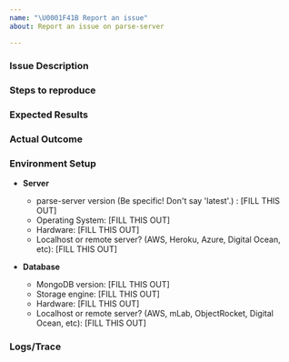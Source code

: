 ```yaml
---
name: "\U0001F41B Report an issue"
about: Report an issue on parse-server

---
```


<!--- 

**We use GitHub Issues for reporting bugs with parse-server.**

If you have a *question*, you should join the [Parse Community's Discourse forum](https://community.parseplatform.org/c/parse-server).

If you have a vulnerability disclosure, please follow our policy available here https://github.com/parse-community/parse-server/blob/master/SECURITY.md

You may also search through existing issues before opening a new one: https://github.com/parse-community/parse-server/issues?utf8=%E2%9C%93&q=is%3Aissue 

--- Please use this template. If you don't use this template, your issue may be closed without comment. ---
--->
### Issue Description

<!--- Describe your issue in as much detail as possible. -->

### Steps to reproduce

<!--- Please include a detailed list of steps that reproduce the issue. Include curl commands when applicable.  --->
 
### Expected Results

<!--- What you expected to happen. --->

### Actual Outcome

<!--- What is happening instead. --->

### Environment Setup

- **Server**
  - parse-server version (Be specific! Don't say 'latest'.) : [FILL THIS OUT]
  - Operating System:     [FILL THIS OUT]
  - Hardware:             [FILL THIS OUT]
  - Localhost or remote server? (AWS, Heroku, Azure, Digital Ocean, etc): [FILL THIS OUT]

- **Database**
  - MongoDB version: [FILL THIS OUT]
  - Storage engine:  [FILL THIS OUT]
  - Hardware:        [FILL THIS OUT]
  - Localhost or remote server? (AWS, mLab, ObjectRocket, Digital Ocean, etc): [FILL THIS OUT]

### Logs/Trace

<!--- Include all relevant logs. You can turn on additional logging by configuring VERBOSE=1 in your environment. --->

